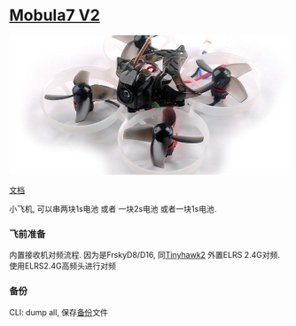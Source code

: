 # [Mobula7 V2](https://www.happymodel.cn/index.php/2018/10/12/happymodel-75mm-2s-brushless-whoop/)

![M7V2](./assets/M7V2-1001-1000x500.jpg)

[文档](./assets/Mobula7-Frsky-Manual-F4-version.pdf)

小飞机, 可以串两块1s电池 或者 一块2s电池 或者一块1s电池.

### 飞前准备
内置接收机对频流程. 因为是FrskyD8/D16, 同[Tinyhawk2](./Tinyhawk2.md)
外置ELRS 2.4G对频. 使用ELRS2.4G高频头进行对频

### 备份
CLI: dump all, 保存[备份](./assets/BTFL_cli_Mobula7.txt)文件
